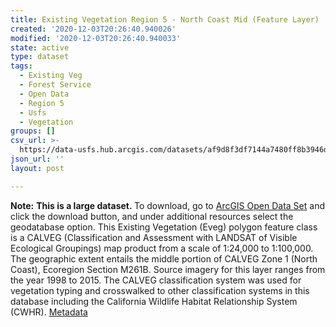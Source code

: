 ```yaml
---
title: Existing Vegetation Region 5 - North Coast Mid (Feature Layer)
created: '2020-12-03T20:26:40.940026'
modified: '2020-12-03T20:26:40.940033'
state: active
type: dataset
tags:
  - Existing Veg
  - Forest Service
  - Open Data
  - Region 5
  - Usfs
  - Vegetation
groups: []
csv_url: >-
  https://data-usfs.hub.arcgis.com/datasets/af9d8f3df7144a7480ff8b3946d293cb_4.csv?outSR=%7B%22latestWkid%22%3A4269%2C%22wkid%22%3A4269%7D
json_url: ''
layout: post

---
```

<b>Note:</b> <b>This is a large dataset. </b>To download, go to <a href='https://enterprisecontentnew-usfs.hub.arcgis.com/datasets/existing-vegetation-region-5-north-coast-mid-feature-layer' target='_blank'>ArcGIS Open Data Set</a> and click the download button, and under additional resources select the geodatabase option. This Existing Vegetation (Eveg) polygon feature class is a CALVEG (Classification and Assessment with LANDSAT of Visible Ecological Groupings) map product from a scale of 1:24,000 to 1:100,000. The geographic extent entails the middle portion of CALVEG Zone 1 (North Coast), Ecoregion Section M261B. Source imagery for this layer ranges from the year 1998 to 2015. The CALVEG classification system was used for vegetation typing and crosswalked to other classification systems in this database including the California Wildlife Habitat Relationship System (CWHR). <a href='https://data.fs.usda.gov/geodata/edw/edw_resources/meta/S_USA.EVMid_R05_NorCoastMid.xml' target='_blank'>Metadata</a>
